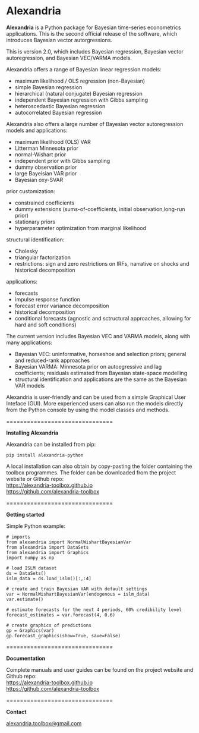 # Alexandria

**Alexandria** is a Python package for Bayesian time-series econometrics applications. This is the second official release of the software, which introduces Bayesian vector autorgressions.

This is version 2.0, which includes Bayesian regression, Bayesian vector autoregression, and Bayesian VEC/VARMA models.

Alexandria offers a range of Bayesian linear regression models:

- maximum likelihood / OLS regression (non-Bayesian)
- simple Bayesian regression
- hierarchical (natural conjugate) Bayesian regression
- independent Bayesian regression with Gibbs sampling
- heteroscedastic Bayesian regression
- autocorrelated Bayesian regression

Alexandria also offers a large number of Bayesian vector autoregression models and applications:

- maximum likelihood (OLS) VAR
- Litterman Minnesota prior
- normal-Wishart prior
- independent prior with Gibbs sampling
- dummy observation prior
- large Bayeisian VAR prior
- Bayesian oxy-SVAR

prior customization:
- constrained coefficients
- dummy extensions (sums-of-coefficients, initial observation,long-run prior)
- stationary priors
- hyperparameter optimization from marginal likelihood

structural identification:
- Cholesky
- triangular factorization
- restrictions:  sign and zero restrictions on IRFs, narrative on shocks and historical decomposition

applications:
- forecasts
- impulse response function
- forecast error variance decomposition
- historical decomposition
- conditional forecasts (agnostic and sctructural approaches, allowing for hard and soft conditions)

The current version includes Bayesian VEC and VARMA models, along with many applications:

- Bayesian VEC: uninformative, horseshoe and selection priors; general and reduced-rank approaches
- Bayesian VARMA: Minnesota prior on autoegressive and lag coefficients; residuals estimated from Bayesian state-space modelling
- structural identification and applications are the same as the Bayesian VAR models


Alexandria is user-friendly and can be used from a simple Graphical User Inteface (GUI). More experienced users can also run the models directly from the Python console by using the model classes and methods.

===============================

**Installing Alexandria**

Alexandria can be installed from pip: 

	pip install alexandria-python

A local installation can also obtain by copy-pasting the folder containing the toolbox programmes. The folder can be downloaded from the project website or Github repo:  
https://alexandria-toolbox.github.io  
https://github.com/alexandria-toolbox  

===============================

**Getting started**

Simple Python example:

	# imports
	from alexandria import NormalWishartBayesianVar
	from alexandria import DataSets
	from alexandria import Graphics
	import numpy as np

	# load ISLM dataset
	ds = DataSets()
	islm_data = ds.load_islm()[:,:4]

	# create and train Bayesian VAR with default settings
	var = NormalWishartBayesianVar(endogenous = islm_data)
	var.estimate()

	# estimate forecasts for the next 4 periods, 60% credibility level
	forecast_estimates = var.forecast(4, 0.6)

	# create graphics of predictions
	gp = Graphics(var)
	gp.forecast_graphics(show=True, save=False)

===============================

**Documentation**

Complete manuals and user guides can be found on the project website and Github repo:  
https://alexandria-toolbox.github.io  
https://github.com/alexandria-toolbox  

===============================

**Contact**

alexandria.toolbox@gmail.com
